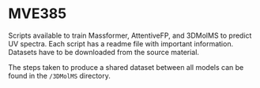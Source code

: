 # MVE385
Scripts available to train Massformer, AttentiveFP, and 3DMolMS to predict UV spectra. Each script has a readme file with important information.
Datasets have to be downloaded from the source material.

The steps taken to produce a shared dataset between all models can be found in the `/3DMolMS` directory.
